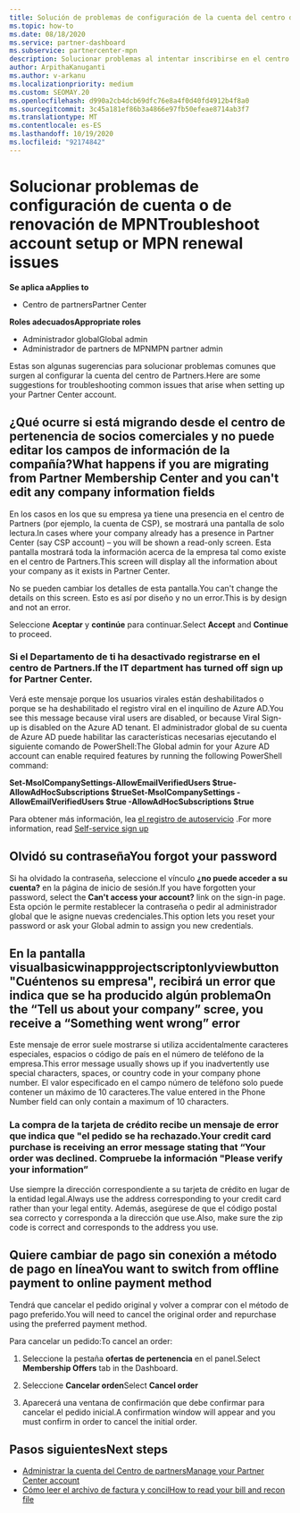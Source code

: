 ```yaml
---
title: Solución de problemas de configuración de la cuenta del centro de Partners o problemas de renovación de MPN
ms.topic: how-to
ms.date: 08/18/2020
ms.service: partner-dashboard
ms.subservice: partnercenter-mpn
description: Solucionar problemas al intentar inscribirse en el centro de Partners. Responde a los desafíos relacionados con los métodos de pago, olvidar las contraseñas, etc.
author: ArpithaKanuganti
ms.author: v-arkanu
ms.localizationpriority: medium
ms.custom: SEOMAY.20
ms.openlocfilehash: d990a2cb4dcb69dfc76e8a4f0d40fd4912b4f8a0
ms.sourcegitcommit: 3c45a181ef86b3a4866e97fb50efeae8714ab3f7
ms.translationtype: MT
ms.contentlocale: es-ES
ms.lasthandoff: 10/19/2020
ms.locfileid: "92174842"
---
```

# <a name="troubleshoot-account-setup-or-mpn-renewal-issues"></a><span data-ttu-id="4af7a-104">Solucionar problemas de configuración de cuenta o de renovación de MPN</span><span class="sxs-lookup"><span data-stu-id="4af7a-104">Troubleshoot account setup or MPN renewal issues</span></span>

<span data-ttu-id="4af7a-105">**Se aplica a**</span><span class="sxs-lookup"><span data-stu-id="4af7a-105">**Applies to**</span></span>

- <span data-ttu-id="4af7a-106">Centro de partners</span><span class="sxs-lookup"><span data-stu-id="4af7a-106">Partner Center</span></span>
 
<span data-ttu-id="4af7a-107">**Roles adecuados**</span><span class="sxs-lookup"><span data-stu-id="4af7a-107">**Appropriate roles**</span></span>

- <span data-ttu-id="4af7a-108">Administrador global</span><span class="sxs-lookup"><span data-stu-id="4af7a-108">Global admin</span></span>
- <span data-ttu-id="4af7a-109">Administrador de partners de MPN</span><span class="sxs-lookup"><span data-stu-id="4af7a-109">MPN partner admin</span></span> 
 
<span data-ttu-id="4af7a-110">Estas son algunas sugerencias para solucionar problemas comunes que surgen al configurar la cuenta del centro de Partners.</span><span class="sxs-lookup"><span data-stu-id="4af7a-110">Here are some suggestions for troubleshooting common issues that arise when setting up your Partner Center account.</span></span>

## <a name="what-happens-if-you-are-migrating-from-partner-membership-center-and-you-cant-edit-any-company-information-fields"></a><span data-ttu-id="4af7a-111">¿Qué ocurre si está migrando desde el centro de pertenencia de socios comerciales y no puede editar los campos de información de la compañía?</span><span class="sxs-lookup"><span data-stu-id="4af7a-111">What happens if you are migrating from Partner Membership Center and you can't edit any company information fields</span></span>

<span data-ttu-id="4af7a-112">En los casos en los que su empresa ya tiene una presencia en el centro de Partners (por ejemplo, la cuenta de CSP), se mostrará una pantalla de solo lectura.</span><span class="sxs-lookup"><span data-stu-id="4af7a-112">In cases where your company already has a presence in Partner Center (say CSP account) – you will be shown a read-only screen.</span></span> <span data-ttu-id="4af7a-113">Esta pantalla mostrará toda la información acerca de la empresa tal como existe en el centro de Partners.</span><span class="sxs-lookup"><span data-stu-id="4af7a-113">This screen will display all the information about your company as it exists in Partner Center.</span></span>

<span data-ttu-id="4af7a-114">No se pueden cambiar los detalles de esta pantalla.</span><span class="sxs-lookup"><span data-stu-id="4af7a-114">You can't change the details on this screen.</span></span> <span data-ttu-id="4af7a-115">Esto es así por diseño y no un error.</span><span class="sxs-lookup"><span data-stu-id="4af7a-115">This is by design and not an error.</span></span>

<span data-ttu-id="4af7a-116">Seleccione **Aceptar** y **continúe** para continuar.</span><span class="sxs-lookup"><span data-stu-id="4af7a-116">Select **Accept** and **Continue** to proceed.</span></span>


### <a name="if-the-it-department-has-turned-off-sign-up-for-partner-center"></a><span data-ttu-id="4af7a-117">Si el Departamento de ti ha desactivado **registrarse en el centro de Partners**.</span><span class="sxs-lookup"><span data-stu-id="4af7a-117">If the IT department has turned off **sign up for Partner Center**.</span></span>

<span data-ttu-id="4af7a-118">Verá este mensaje porque los usuarios virales están deshabilitados o porque se ha deshabilitado el registro viral en el inquilino de Azure AD.</span><span class="sxs-lookup"><span data-stu-id="4af7a-118">You see this message because viral users are disabled, or because Viral Sign-up is disabled on the Azure AD tenant.</span></span> <span data-ttu-id="4af7a-119">El administrador global de su cuenta de Azure AD puede habilitar las características necesarias ejecutando el siguiente comando de PowerShell:</span><span class="sxs-lookup"><span data-stu-id="4af7a-119">The Global admin for your Azure AD account can enable required features by running the following PowerShell command:</span></span>

<span data-ttu-id="4af7a-120">**Set-MsolCompanySettings-AllowEmailVerifiedUsers $true-AllowAdHocSubscriptions $true**</span><span class="sxs-lookup"><span data-stu-id="4af7a-120">**Set-MsolCompanySettings -AllowEmailVerifiedUsers $true -AllowAdHocSubscriptions $true**</span></span>

<span data-ttu-id="4af7a-121">Para obtener más información, lea [el registro de autoservicio](/azure/active-directory/users-groups-roles/directory-self-service-signup) .</span><span class="sxs-lookup"><span data-stu-id="4af7a-121">For more information, read [Self-service sign up](/azure/active-directory/users-groups-roles/directory-self-service-signup)</span></span>

## <a name="you-forgot-your-password"></a><span data-ttu-id="4af7a-122">Olvidó su contraseña</span><span class="sxs-lookup"><span data-stu-id="4af7a-122">You forgot your password</span></span>

<span data-ttu-id="4af7a-123">Si ha olvidado la contraseña, seleccione el vínculo **¿no puede acceder a su cuenta?** en la página de inicio de sesión.</span><span class="sxs-lookup"><span data-stu-id="4af7a-123">If you have forgotten your password, select the **Can't access your account?** link on the sign-in page.</span></span> <span data-ttu-id="4af7a-124">Esta opción le permite restablecer la contraseña o pedir al administrador global que le asigne nuevas credenciales.</span><span class="sxs-lookup"><span data-stu-id="4af7a-124">This option lets you reset your password or ask your Global admin to assign you new credentials.</span></span>

## <a name="on-the-tell-us-about-your-company-scree-you-receive-a-something-went-wrong-error"></a><span data-ttu-id="4af7a-125">En la pantalla visualbasicwinappprojectscriptonlyviewbutton "Cuéntenos su empresa", recibirá un error que indica que se ha producido algún problema</span><span class="sxs-lookup"><span data-stu-id="4af7a-125">On the “Tell us about your company” scree, you receive a “Something went wrong” error</span></span>

<span data-ttu-id="4af7a-126">Este mensaje de error suele mostrarse si utiliza accidentalmente caracteres especiales, espacios o código de país en el número de teléfono de la empresa.</span><span class="sxs-lookup"><span data-stu-id="4af7a-126">This error message usually shows up if you inadvertently use special characters, spaces, or country code in your company phone number.</span></span> <span data-ttu-id="4af7a-127">El valor especificado en el campo número de teléfono solo puede contener un máximo de 10 caracteres.</span><span class="sxs-lookup"><span data-stu-id="4af7a-127">The value entered in the Phone Number field can only contain a maximum of 10 characters.</span></span>


### <a name="your-credit-card-purchase-is-receiving-an-error-message-stating-that-your-order-was-declined-please-verify-your-information"></a><span data-ttu-id="4af7a-128">La compra de la tarjeta de crédito recibe un mensaje de error que indica que "el pedido se ha rechazado.</span><span class="sxs-lookup"><span data-stu-id="4af7a-128">Your credit card purchase is receiving an error message stating that “Your order was declined.</span></span> <span data-ttu-id="4af7a-129">Compruebe la información "</span><span class="sxs-lookup"><span data-stu-id="4af7a-129">Please verify your information”</span></span>


<span data-ttu-id="4af7a-130">Use siempre la dirección correspondiente a su tarjeta de crédito en lugar de la entidad legal.</span><span class="sxs-lookup"><span data-stu-id="4af7a-130">Always use the address corresponding to your credit card rather than your legal entity.</span></span> <span data-ttu-id="4af7a-131">Además, asegúrese de que el código postal sea correcto y corresponda a la dirección que use.</span><span class="sxs-lookup"><span data-stu-id="4af7a-131">Also, make sure the zip code is correct and corresponds to the address you use.</span></span>

## <a name="you-want-to-switch-from-offline-payment-to-online-payment-method"></a><span data-ttu-id="4af7a-132">Quiere cambiar de pago sin conexión a método de pago en línea</span><span class="sxs-lookup"><span data-stu-id="4af7a-132">You want to switch from offline payment to online payment method</span></span> 

<span data-ttu-id="4af7a-133">Tendrá que cancelar el pedido original y volver a comprar con el método de pago preferido.</span><span class="sxs-lookup"><span data-stu-id="4af7a-133">You will need to cancel the original order and repurchase using the preferred payment method.</span></span>

<span data-ttu-id="4af7a-134">Para cancelar un pedido:</span><span class="sxs-lookup"><span data-stu-id="4af7a-134">To cancel an order:</span></span>

1. <span data-ttu-id="4af7a-135">Seleccione la pestaña **ofertas de pertenencia** en el panel.</span><span class="sxs-lookup"><span data-stu-id="4af7a-135">Select **Membership Offers** tab in the Dashboard.</span></span>

2. <span data-ttu-id="4af7a-136">Seleccione **Cancelar orden**</span><span class="sxs-lookup"><span data-stu-id="4af7a-136">Select **Cancel order**</span></span>

3. <span data-ttu-id="4af7a-137">Aparecerá una ventana de confirmación que debe confirmar para cancelar el pedido inicial.</span><span class="sxs-lookup"><span data-stu-id="4af7a-137">A confirmation window will appear and you must confirm in order to cancel the initial order.</span></span>

## <a name="next-steps"></a><span data-ttu-id="4af7a-138">Pasos siguientes</span><span class="sxs-lookup"><span data-stu-id="4af7a-138">Next steps</span></span>

- [<span data-ttu-id="4af7a-139">Administrar la cuenta del Centro de partners</span><span class="sxs-lookup"><span data-stu-id="4af7a-139">Manage your Partner Center account</span></span>](partner-center-account-setup.md)
- [<span data-ttu-id="4af7a-140">Cómo leer el archivo de factura y concil</span><span class="sxs-lookup"><span data-stu-id="4af7a-140">How to read your bill and recon file</span></span>](read-your-bill.md)